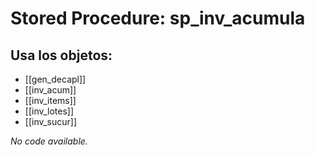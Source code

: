 # Stored Procedure: sp_inv_acumula

## Usa los objetos:
- [[gen_decapl]]
- [[inv_acum]]
- [[inv_items]]
- [[inv_lotes]]
- [[inv_sucur]]

*No code available.*
